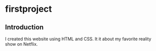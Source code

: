 # firstproject
## Introduction
I created this website using HTML and CSS.
It it about my favorite reality show on Netflix.
